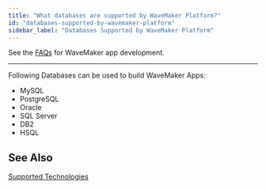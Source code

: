 ```yaml
---
title: "What databases are supported by WaveMaker Platform?"
id: "databases-supported-by-wavemaker-platform"
sidebar_label: "Databases Supported by WaveMaker Platform"
---
```

See the [FAQs](index.md) for WaveMaker app development.      

---
Following Databases can be used to build WaveMaker Apps:

- MySQL
- PostgreSQL
- Oracle
- SQL Server
- DB2
- HSQL

## See Also

[Supported Technologies](/learn/app-development/wavemaker-overview/supported-technologies/)

